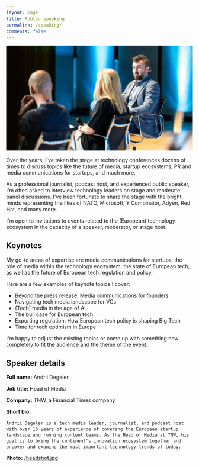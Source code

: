 ```yaml
---
layout: page
title: Public speaking
permalink: /speaking/
comments: false
---
```


![TechChill Milano 2023](/assets/img/public-speaking.jpg)

Over the years, I've taken the stage at technology conferences dozens of times to discuss topics like the future of media, startup ecosystems, PR and media communications for startups, and much more. 

As a professional journalist, podcast host, and experienced public speaker, I'm often asked to interview technology leaders on stage and moderate panel discussions. I've been fortunate to share the stage with the bright minds representing the likes of NATO, Microsoft, Y Combinator, Adyen, Red Hat, and many more. 

I'm open to invitations to events related to the (European) technology ecosystem in the capacity of a speaker, moderator, or stage host. 

## Keynotes

My go-to areas of expertise are media communications for startups, the role of media within the technology ecosystem, the state of European tech, as well as the future of European tech regulation and policy. 

Here are a few examples of keynote topics I cover: 

- Beyond the press release: Media communications for founders
- Navigating tech media landscape for VCs
- (Tech) media in the age of AI
- The bull case for European tech
- Exporting regulation: How European tech policy is shaping Big Tech
- Time for tech optimism in Europe

I'm happy to adjust the existing topics or come up with something new completely to fit the audience and the theme of the event. 

## Speaker details

**Full name:** Andrii Degeler

**Job title:** Head of Media

**Company:** TNW, a Financial Times company

**Short bio:** 

```
Andrii Degeler is a tech media leader, journalist, and podcast host with over 15 years of experience of covering the European startup landscape and running content teams. As the Head of Media at TNW, his goal is to bring the continent's innovation ecosystem together and uncover and examine the most important technology trends of today.
```

**Photo:** [/headshot.jpg](https://shlema.me/assets/img/headshot.jpg)